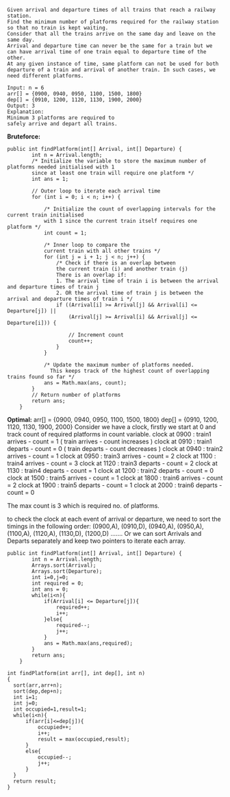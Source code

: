 ```
Given arrival and departure times of all trains that reach a railway station. 
Find the minimum number of platforms required for the railway station so that no train is kept waiting.
Consider that all the trains arrive on the same day and leave on the same day.
Arrival and departure time can never be the same for a train but we can have arrival time of one train equal to departure time of the other. 
At any given instance of time, same platform can not be used for both departure of a train and arrival of another train. In such cases, we need different platforms.

Input: n = 6 
arr[] = {0900, 0940, 0950, 1100, 1500, 1800}
dep[] = {0910, 1200, 1120, 1130, 1900, 2000}
Output: 3
Explanation: 
Minimum 3 platforms are required to 
safely arrive and depart all trains.
```

**Bruteforce:**
```
public int findPlatform(int[] Arrival, int[] Departure) {
        int n = Arrival.length;
        /* Initialize the variable to store the maximum number of platforms needed initialised with 1
        since at least one train will require one platform */
        int ans = 1;

        // Outer loop to iterate each arrival time
        for (int i = 0; i < n; i++) {
            
            /* Initialize the count of overlapping intervals for the current train initialised 
            with 1 since the current train itself requires one platform */
            int count = 1;

            /* Inner loop to compare the
            current train with all other trains */
            for (int j = i + 1; j < n; j++) {
                /* Check if there is an overlap between
                the current train (i) and another train (j)
                There is an overlap if:
                1. The arrival time of train i is between the arrival and departure times of train j
                2. OR the arrival time of train j is between the arrival and departure times of train i */
                if ((Arrival[i] >= Arrival[j] && Arrival[i] <= Departure[j]) ||
                    (Arrival[j] >= Arrival[i] && Arrival[j] <= Departure[i])) {
                    
                    // Increment count
                    count++;
                }
            }

            /* Update the maximum number of platforms needed.
              This keeps track of the highest count of overlapping trains found so far */
            ans = Math.max(ans, count);
        }
        // Return number of platforms
        return ans;
    }
```
**Optimal:**
arr[] = {0900, 0940, 0950, 1100, 1500, 1800}
dep[] = {0910, 1200, 1120, 1130, 1900, 2000}
Consider we have a clock, firstly we start at 0 and track count of required platforms in count variable.
clock at 0900 : train1 arrives - count = 1 ( train arrives - count increases )
clock at 0910 : train1 departs - count = 0 ( train departs - count decreases )
clock at 0940 : train2 arrives - count = 1 
clock at 0950 : train3 arrives - count = 2
clock at 1100 : train4 arrives - count = 3
clock at 1120 : train3 departs - count = 2
clock at 1130 : train4 departs - count = 1
clock at 1200 : train2 departs - count = 0
clock at 1500 : train5 arrives - count = 1
clock at 1800 : train6 arrives - count = 2
clock at 1900 : train5 departs - count = 1
clock at 2000 : train6 departs - count = 0

The max count is 3 which is required no. of platforms.

to check the clock at each event of arrival or departure, we need to sort the timings in the following order:
(0900,A), (0910,D), (0940,A), (0950,A), (1100,A), (1120,A), (1130,D), (1200,D) .......
Or 
we can sort Arrivals and Departs separately and keep two pointers to iterate each array.
```
public int findPlatform(int[] Arrival, int[] Departure) {
        int n = Arrival.length;
        Arrays.sort(Arrival);
        Arrays.sort(Departure);
        int i=0,j=0;
        int required = 0;
        int ans = 0;
        while(i<n){
            if(Arrival[i] <= Departure[j]){
                required++;
                i++;
            }else{
                required--;
                j++;
            }
            ans = Math.max(ans,required);
        }
        return ans;
    }
```


```
int findPlatform(int arr[], int dep[], int n)
{
  sort(arr,arr+n);
  sort(dep,dep+n);
  int i=1;
  int j=0;
  int occupied=1,result=1;
  while(i<n){
      if(arr[i]<=dep[j]){
          occupied++;
          i++;
          result = max(occupied,result);
      }
      else{
          occupied--;
          j++;
      }
  }
  return result;
}
```
